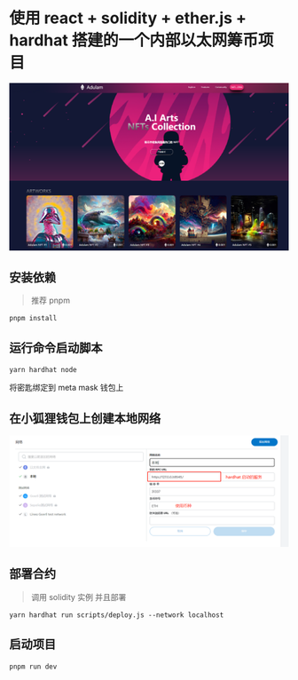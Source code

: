 # 使用 react + solidity + ether.js + hardhat 搭建的一个内部以太网筹币项目

![](https://github.com/chuguofei/react-nft-web3/blob/main/public/cover.png)

## 安装依赖

> 推荐 pnpm

```shell
pnpm install
```

## 运行命令启动脚本

```shell
yarn hardhat node
```

将密匙绑定到 meta mask 钱包上

## 在小狐狸钱包上创建本地网络

![](https://github.com/chuguofei/react-nft-web3/blob/main/public/mark-localhost.png)

## 部署合约

> 调用 solidity 实例 并且部署

```shell
yarn hardhat run scripts/deploy.js --network localhost
```

## 启动项目

```shell
pnpm run dev
```
